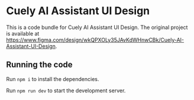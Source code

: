
  # Cuely AI Assistant UI Design

  This is a code bundle for Cuely AI Assistant UI Design. The original project is available at https://www.figma.com/design/wkQPXOLy35JAvKdWHnwCBk/Cuely-AI-Assistant-UI-Design.

  ## Running the code

  Run `npm i` to install the dependencies.

  Run `npm run dev` to start the development server.
  